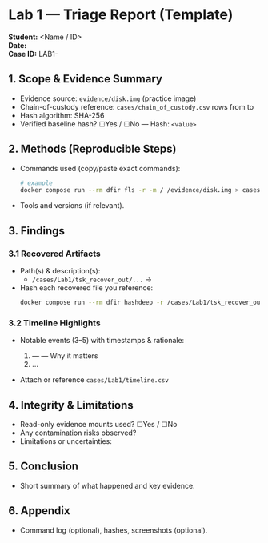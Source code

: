 # Lab 1 — Triage Report (Template)

**Student:** <Name / ID>  
**Date:** <YYYY-MM-DD>  
**Case ID:** LAB1-<YourInitials>

## 1. Scope & Evidence Summary
- Evidence source: `evidence/disk.img` (practice image)
- Chain-of-custody reference: `cases/chain_of_custody.csv` rows from <start time> to <end time>
- Hash algorithm: SHA-256
- Verified baseline hash? ☐Yes / ☐No — Hash: `<value>`

## 2. Methods (Reproducible Steps)
- Commands used (copy/paste exact commands):
  ```bash
  # example
  docker compose run --rm dfir fls -r -m / /evidence/disk.img > cases/Lab1/fls.txt
  ```

- Tools and versions (if relevant).

## 3. Findings
### 3.1 Recovered Artifacts

- Path(s) & description(s):
  - `/cases/Lab1/tsk_recover_out/...` → <explain significance>
- Hash each recovered file you reference:
  ```bash
  docker compose run --rm dfir hashdeep -r /cases/Lab1/tsk_recover_out > cases/Lab1/recovered_hashes.txt
  ```

### 3.2 Timeline Highlights
- Notable events (3–5) with timestamps & rationale:
  1) <timestamp> — <event> — Why it matters
  2) ...

- Attach or reference `cases/Lab1/timeline.csv`

## 4. Integrity & Limitations
- Read-only evidence mounts used? ☐Yes / ☐No
- Any contamination risks observed? <notes>
- Limitations or uncertainties: <notes>

## 5. Conclusion
- Short summary of what happened and key evidence.

## 6. Appendix
- Command log (optional), hashes, screenshots (optional).
